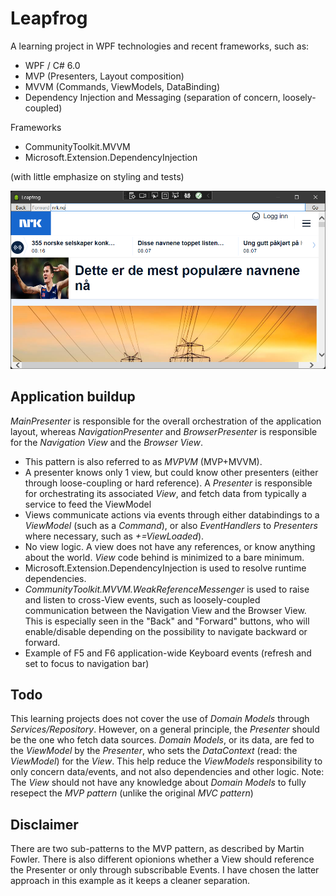 # Leapfrog

A learning project in WPF technologies and recent frameworks, such as:

- WPF / C# 6.0
- MVP (Presenters, Layout composition)
- MVVM (Commands, ViewModels, DataBinding)
- Dependency Injection and Messaging (separation of concern, loosely-coupled)

Frameworks
- CommunityToolkit.MVVM
- Microsoft.Extension.DependencyInjection

(with little emphasize on styling and tests)

![GitHub Logo](/leapfrog.png)

## Application buildup

*MainPresenter* is responsible for the overall orchestration of the application layout, whereas *NavigationPresenter* and *BrowserPresenter* is responsible for the *Navigation View* and the *Browser View*.

- This pattern is also referred to as *MVPVM* (MVP+MVVM).
- A presenter knows only 1 view, but could know other presenters (either through loose-coupling or hard reference). A *Presenter* is responsible for orchestrating its associated *View*, and fetch data from typically a service to feed the ViewModel
- Views communicate actions via events through either databindings to a *ViewModel* (such as a *Command*), or also *EventHandlers* to *Presenters* where necessary, such as *+=ViewLoaded*).
- No view logic. A view does not have any references, or know anything about the world. *View* code behind is minimized to a bare minimum.
- Microsoft.Extension.DependencyInjection is used to resolve runtime dependencies.
- *CommunityToolkit.MVVM.WeakReferenceMessenger* is used to raise and listen to cross-View events, such as loosely-coupled communication between the Navigation View and the Browser View. This is especially seen in the "Back" and "Forward" buttons, who will enable/disable depending on the possibility to navigate backward or forward.
- Example of F5 and F6 application-wide Keyboard events (refresh and set to focus to navigation bar)

## Todo
This learning projects does not cover the use of *Domain Models* through *Services/Repository*. However, on a general principle, the *Presenter* should be the one who fetch data sources. *Domain Models*, or its data, are fed to the *ViewModel* by the *Presenter*, who sets the *DataContext* (read: the *ViewModel*) for the *View*. This help reduce the *ViewModels* responsibility to only concern data/events, and not also dependencies and other logic.
Note: The *View* should not have any knowledge about *Domain Models* to fully resepect the *MVP pattern* (unlike the original *MVC pattern*)

## Disclaimer
There are two sub-patterns to the MVP pattern, as described by Martin Fowler. There is also different opionions whether a View should reference the Presenter or only through subscribable Events. I have chosen the latter approach in this example as it keeps a cleaner separation.
